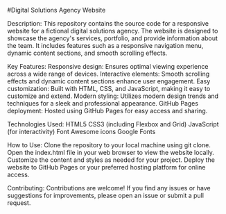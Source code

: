 #Digital Solutions Agency Website

Description:
This repository contains the source code for a responsive website for a fictional digital solutions agency. The website is designed to showcase the agency's services, portfolio, and provide information about the team. It includes features such as a responsive navigation menu, dynamic content sections, and smooth scrolling effects.

Key Features:
Responsive design: Ensures optimal viewing experience across a wide range of devices.
Interactive elements: Smooth scrolling effects and dynamic content sections enhance user engagement.
Easy customization: Built with HTML, CSS, and JavaScript, making it easy to customize and extend.
Modern styling: Utilizes modern design trends and techniques for a sleek and professional appearance.
GitHub Pages deployment: Hosted using GitHub Pages for easy access and sharing.

Technologies Used:
HTML5
CSS3 (including Flexbox and Grid)
JavaScript (for interactivity)
Font Awesome icons
Google Fonts

How to Use:
Clone the repository to your local machine using git clone.
Open the index.html file in your web browser to view the website locally.
Customize the content and styles as needed for your project.
Deploy the website to GitHub Pages or your preferred hosting platform for online access.

Contributing:
Contributions are welcome! If you find any issues or have suggestions for improvements, please open an issue or submit a pull request.
